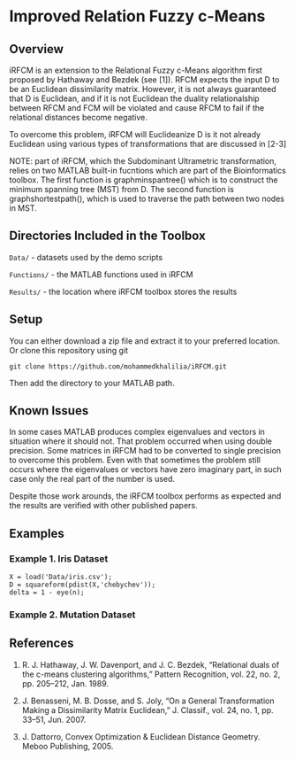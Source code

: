 Improved Relation Fuzzy c-Means
==========================================

Overview
------------------------------------------
iRFCM is an extension to the Relational Fuzzy c-Means algorithm first proposed by Hathaway and Bezdek (see [1]). RFCM expects the input D to be an Euclidean dissimilarity matrix. However, it is not always guaranteed that D is Euclidean, and if it is not Euclidean the duality relationalship between RFCM and FCM will be violated and cause RFCM to fail if the relational distances become negative. 

To overcome this problem, iRFCM will Euclideanize D is it not already Euclidean using various types of transformations that are discussed in [2-3]

NOTE: part of iRFCM, which the Subdominant Ultrametric transformation, relies on two MATLAB built-in fucntions which are part of the Bioinformatics toolbox. The first function is graphminspantree() which is to construct the minimum spanning tree (MST) from D. The second function is graphshortestpath(), which is used to traverse the path between two nodes in MST. 

Directories Included in the Toolbox
------------------------------------------
`Data/` - datasets used by the demo scripts

`Functions/` - the MATLAB functions used in iRFCM

`Results/` - the location where iRFCM toolbox stores the results

Setup
------------------------------------------
You can either download a zip file and extract it to your preferred location. Or clone this repository using git

`git clone https://github.com/mohammedkhalilia/iRFCM.git`

Then add the directory to your MATLAB path.

Known Issues
------------------------------------------
In some cases MATLAB produces complex eigenvalues and vectors in situation where it should not. That problem occurred when using double precision. Some matrices in iRFCM had to be converted to single precision to overcome this problem. Even with that sometimes the problem still occurs where the eigenvalues or vectors have zero imaginary part, in such case only the real part of the number is used.

Despite those work arounds, the iRFCM toolbox performs as expected and the results are verified with other published papers.

Examples
-----------------------------------------

### Example 1. Iris Dataset
    X = load('Data/iris.csv');
    D = squareform(pdist(X,'chebychev'));
    delta = 1 - eye(n);

### Example 2. Mutation Dataset

References
------------------------------------------
1. R. J. Hathaway, J. W. Davenport, and J. C. Bezdek, “Relational duals of the c-means clustering algorithms,” Pattern Recognition, vol. 22, no. 2, pp. 205–212, Jan. 1989.

2. J. Benasseni, M. B. Dosse, and S. Joly, “On a General Transformation Making a Dissimilarity Matrix Euclidean,” J. Classif., vol. 24, no. 1, pp. 33–51, Jun. 2007.

3. J. Dattorro, Convex Optimization & Euclidean Distance Geometry. Meboo Publishing, 2005.

